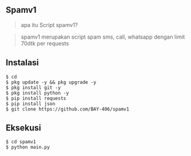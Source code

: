 ## Spamv1
> apa itu Script spamv1?

> spamv1 merupakan script spam sms, call, whatsapp dengan limit 70dtk per requests

## Instalasi
```
$ cd
$ pkg update -y && pkg upgrade -y
$ pkg install git -y
$ pkg install python -y
$ pip install requests
$ pip install json
$ git clone https://github.com/BAY-406/spamv1
```
## Eksekusi
```python3
$ cd spamv1
$ python main.py
```
